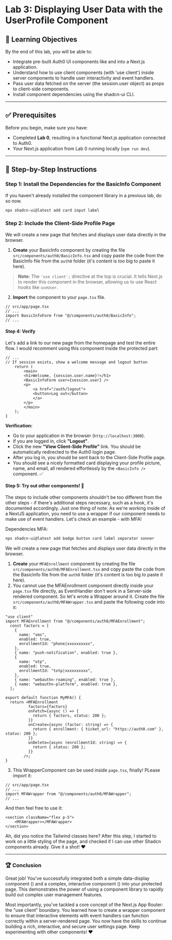 # Lab 3: Displaying User Data with the UserProfile Component

## 🎯 Learning Objectives

By the end of this lab, you will be able to:

- Integrate pre-built Auth0 UI components like <BasicInfo> and <MFAEnrollment> into a Next.js application.
- Understand how to use client components (with 'use client') inside server components to handle user interactivity and event handlers.
- Pass user data fetched on the server (the session.user object) as props to client-side components.
- Install component dependencies using the shadcn-ui CLI.

-----

## ✅ Prerequisites

Before you begin, make sure you have:

  - Completed **Lab 0**, resulting in a functional Next.js application connected to Auth0.
  - Your Next.js application from Lab 0 running locally (`npm run dev`).

-----

## 🚀 Step-by-Step Instructions

### Step 1: Install the Dependencies for the BasicInfo Component

If you haven't already installed the component library in a previous lab, do so now.

```bash
npx shadcn-ui@latest add card input label
```

### Step 2: Include the Client-Side Profile Page

We will create a new page that fetches and displays user data directly in the browser.

1.  **Create** your BasicInfo component by creating the file `src/components/auth0/BasicInfo.tsx` and copy paste the code from the BasicInfo file from the `auth0` folder (it's content is too big to paste it here).

> **Note:** The `'use client';` directive at the top is crucial. It tells Next.js to render this component in the browser, allowing us to use React hooks like `useUser`.

2.  **Import** the component to your `page.tsx` file. 
```tsx
// src/app/page.tsx
// ...
import BasicInfoForm from "@/components/auth0/BasicInfo";
// ...
```

#### Step 4: Verify

Let's add a link to our new page from the homepage and test the entire flow. I would recomment using this component inside the protected part:

```tsx
// ...
// If session exists, show a welcome message and logout button
    return (
        <main>
        <h1>Welcome, {session.user.name}!</h1>
        <BasicInfoForm user={session.user} />
        <p>
            <a href="/auth/logout">
            <button>Log out</button>
            </a>
        </p>
        </main>
    );
}
```
 **Verification:**
* Go to your application in the browser (`http://localhost:3000`).
* If you are logged in, click **"Logout"**.
* Click the new **"View Client-Side Profile"** link. You should be automatically redirected to the Auth0 login page.
* After you log in, you should be sent back to the Client-Side Profile page.
* You should see a nicely formatted card displaying your profile picture, name, and email, all rendered effortlessly by the `<BasicInfo />` component. ✅


#### Step 5: Try out other components! 🎉

The steps to include other components shouldn't be too different from the other steps - if there's additional steps necessary, such as a hook, it's documented accordingly. Just one thing of note: As we're working inside of a NextJS application, you need to use a wrapper if our component needs to make use of event handlers. Let's check an example - with MFA!  

Dependencies MFA:
```bash
npx shadcn-ui@latest add badge button card label separator sonner
```

We will create a new page that fetches and displays user data directly in the browser.

1.  **Create** your `MFAEnrollment` component by creating the file `src/components/auth0/MFAEnrollment.tsx` and copy paste the code from the BasicInfo file from the `auth0` folder (it's content is too big to paste it here).
2.  You cannot use the MFAEnrollment component directly inside your `page.tsx` file directly, as EventHandler don't work in a Server-side rendered component. So let's wrote a Wrapper around it. Create the file `src/components/auth0/MFAWrapper.tsx` and paste the following code into it:

```tsx
"use client"
import MFAEnrollment from "@/components/auth0/MFAEnrollment";
  const factors = [
    {
      name: "sms",
      enabled: true,
      enrollmentId: "phone|xxxxxxxxxx",
    },
    { name: "push-notification", enabled: true },
    {
      name: "otp",
      enabled: true,
      enrollmentId: "totp|xxxxxxxxxx",
    },
    { name: "webauthn-roaming", enabled: true },
    { name: "webauthn-platform", enabled: true },
  ];

export default function MyMFA() {
  return <MFAEnrollment
          factors={factors}
          onFetch={async () => {
            return { factors, status: 200 };
          }}
          onCreate={async (factor: string) => {
            return { enrollment: { ticket_url: "https://auth0.com" }, status: 200 };
          }}
          onDelete={async (enrollmentId: string) => {
            return { status: 200 };
          }}
        />;
}
```
3. This WrapperComponent can be used inside `page.tsx`, finally! PLease import it:
```tsx
// src/app/page.tsx
// ...
import MFAWrapper from "@/components/auth0/MFAWrapper";
// ...
```
And then feel free to use it:
```tsx
<section className="flex p-5">
    <MFAWrapper></MFAWrapper>
</section>
```
Ah, did you notice the Tailwind classes here? After this step, I started to work on a little styling of the page, and checked if I can use other Shadcn components already. Give it a shot! ❤️

-----

### 🏆 Conclusion

Great job! You've successfully integrated both a simple data-display component (<BasicInfo>) and a complex, interactive component (<MFAEnrollment>) into your protected page. This demonstrates the power of using a component library to rapidly build out complex user management features.

Most importantly, you've tackled a core concept of the Next.js App Router: the "use client" boundary. You learned how to create a wrapper component to ensure that interactive elements with event handlers can function correctly within a server-rendered page. You now have the skills to continue building a rich, interactive, and secure user settings page. Keep experimenting with other components! ❤️